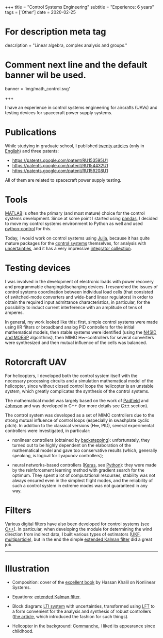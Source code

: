 +++
title = "Control Systems Engineering"
subtitle = "Experience: 6 years"
tags = ['Other']
date = 2020-02-25

# For description meta tag
description = "Linear algebra, complex analysis and groups."

# Comment next line and the default banner wil be used.
banner = 'img/math_control.svg'

+++

I have an experience in control systems engineering for aircrafts (UAVs) and testing devices for spacecraft power supply systems.

# Publications

While studying in graduate school, I published [twenty articles](https://www.elibrary.ru/author_items.asp?pubrole=100&authorid=872738&show_refs=1&show_option=0) (only in [English](https://www.researchgate.net/scientific-contributions/A-S-Fedchenko-2111061948)) and three patents:

- https://patents.google.com/patent/RU153595U1
- https://patents.google.com/patent/RU154432U1
- https://patents.google.com/patent/RU159208U1

All of them are related to spacecraft power supply testing.

# Tools

[MATLAB](https://www.mathworks.com/products/matlab.html) is often the primary (and most mature) choice for the control systems development. Since at some point I started using [pandas](https://pandas.pydata.org/), I decided to move my control systems environment to Python as well and used [python-control](https://python-control.readthedocs.io/en/0.9.0/) for this.

Today, I would work on control systems using [Julia](https://julialang.org/), because it has quite mature packages for the [control systems](http://juliacontrol.github.io/ControlSystems.jl/latest/) themselves, for analysis with [uncertainties](https://github.com/baggepinnen/MonteCarloMeasurements.jl), and it has a very impressive [integrator collection](https://diffeq.sciml.ai/stable/).

# Testing devices

I was involved in the development of electronic loads with power recovery and programmable charging/discharging devices. I researched the issues of control systems coordination between individual load cells (that consisted of switched-mode converters and wide-band linear regulators) in order to obtain the required input admittance characteristics, in particular, for the possibility to induct current interference with an amplitude of tens of amperes.

In general, my work looked like this: first, simple control systems were made using IIR filters or broadband analog PID controllers for the initial mathematical models, then stable systems were identified (using the [N4SID and MOESP](https://en.wikipedia.org/wiki/Subspace_identification_method) algorithms), then MIMO H∞-controllers for several converters were synthesized and then mutual influence of the cells was balanced.

# Rotorcraft UAV

For helicopters, I developed both the control system itself with the necessary processing circuits and a simulation mathematical model of the helicopter, since without closed control loops the helicopter is an unstable system, which greatly complicates the synthesis of the control systems.

The mathematical model was largely based on the work of [Padfield](https://www.amazon.com/Helicopter-Flight-Dynamics-Including-Treatment/dp/1119401054/) and [Johnson](https://www.amazon.com/Rotorcraft-Aeromechanics-Cambridge-Aerospace-Johnson/dp/1107028078/) and was developed in C++ (for more details see [C++](/skills/cpp) section).

The control system was developed as a set of MIMO controllers due to the strong mutual influence of control loops (especially in swashplate cyclic pitch). In addition to the classical versions (H∞, PID), several experimental controllers were investigated, in particular:

- nonlinear controllers (obtained by [backstepping](https://en.wikipedia.org/wiki/Backstepping)): unfortunately, they turned out to be highly dependent on the elaboration of the mathematical model and gave too conservative results (which, generally speaking, is logical for Lyapunov controllers);

- neural networks-based controllers ([Keras](https://keras.io/), see [Python](/skills/python)): they were made by the reinforcement learning method with gradient search for the optimum. They spent a lot of computational resourses, stability was not always ensured even in the simplest flight modes, and the reliability of such a control system in extreme modes was not guaranteed in any way.

# Filters

Various digital filters have also been developed for control systems (see [C++](/skills/cpp)). In particular, when developing the module for determining the wind direction from indirect data, I built various types of estimators ([UKF](https://en.wikipedia.org/wiki/Kalman_filter#Unscented_Kalman_filter), [multiparticle](https://en.wikipedia.org/wiki/Particle_filter)), but in the end the simple [extended Kalman filter](https://en.wikipedia.org/wiki/Extended_Kalman_filter) did a great job.

___
# Illustration

- Composition: cover of the [excellent book](https://www.amazon.com/Nonlinear-Systems-3rd-Hassan-Khalil/dp/0130673897/) by Hassan Khalil on Nonlinear Systems.


- Equations: [extended Kalman filter](https://en.wikipedia.org/wiki/Extended_Kalman_filter).

- Block diagram: [LTI system](https://en.wikipedia.org/wiki/Linear_time-invariant_system) with uncertainties, transformed using [LFT](https://en.wikipedia.org/wiki/Linear_fractional_transformation) to a form convenient for the analysis and synthesis of robust controllers ([the article](https://core.ac.uk/download/pdf/84317308.pdf), which introduced the fashion for such things).

- Helicopter in the background: [Commanche](https://en.wikipedia.org/wiki/Boeing%E2%80%93Sikorsky_RAH-66_Comanche), I liked its appearance since childhood.
